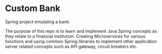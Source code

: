 # Custom Bank
 Spring project emulating a bank:

 The purpose of this repo is to learn and implement Java Spring concepts as they
 relate to a financial institution. Creating Microservices for various functions
 and using common Spring libraries to implement other application server related
 concepts such as API gateway, circuit breakers etc.
